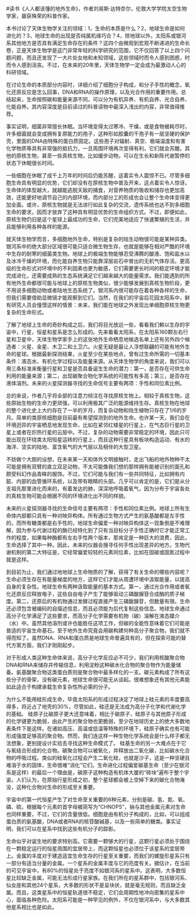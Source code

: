 #读书《人人都该懂的地外生命》，作者刘易斯·达特奈尔，伦敦大学学院太空生物学家，屡获殊荣的科普作家。

本书讨论了天体生物学关注的领域：1，生命的本质是什么？2，地球生命是如何进化的？3，地球生命的出现是否纯属机缘巧合？4，除地球以外，太阳系或银河系其他地方是否具有满足生命存在的条件？这四个由微观到宏观不断递进的生命长卷，正是天体生物学是这门非常年轻的科学研究的范围，它不仅回答了以上四个问题问题，而且还发现了一大片处女地和未知领域，这些领域时而令人感到困惑，时而令人感到沮丧。不过，在未来的20年里，天体生物学一定会成为最激动人心的科研领域。

在讨论生命的本质部分内容时，详细介绍了细胞分子构成，和分子手性的概念，氧化还原反应是怎么回事，DNA和RNA的操作原理，以及光合作用的重要作用。总结起来，生命按照碳和能量来源不同，可以分为有机异养、有机自养、光合自养、化能自养。其内容深度是目前读过的科普读物中最深入浅出的内容，非常值得推荐。

事实证明，细菌非常擅长休眠。当环境变得太过寒冷、干燥，或是食物被耗尽时，许多细菌就会变成拥有复原能力的孢子，这种形如胶囊的干孢子有一层坚硬的保护壳，里面的DNA由特殊的蛋白质固定。这些孢子对辐射、真空、极端温度和有害化学物质等具有非常强的抵抗力，一旦周围环境再次变得有利，它们就会苏醒。其他的原核生物，甚至一些真核生物，比如缓步动物，可以在生长和新陈代谢暂停的状态下休眠很长时间。

一些细胞在休眠了成千上万年的时间后仍能苏醒，这着实令人震惊不已。尽管多细胞生命具有明显的优势，它们却没有在原核生物中普及开来，这点着实令人惊讶。生命体的体型越大，就越能逃脱天敌的捕食，对营养物质的吸收和储存也更加高效，还能更好地调节自己的内部环境，而内部分工的形成也会让整个生命体变得更加全面。或许，原核生物就是无法进行如此复杂的交流，遗传系统也达不到多细胞生命的要求，因而才放弃了这种具有明显优势的生命组织方式。不过，即便如此，原核生物仍旧是这个星球上最成功的生命，它们完美地适应了快速繁殖的生活，并且能够利用各种各样的能源。

就天体生物学而言，多细胞地外生命，特别是复杂的陆生动物很可能是某种异类。银河系中的绝大部分区域很可能只适合微生物生存，也就是能够在相对严酷的环境中生存的耐寒的细菌类生物。地球上的极端生物能够忍受沸腾的酸液、饱和盐水以及冰冷干燥的环境，而化能自养生物只能靠深层岩石中冒出的无机气体存活。更高级的生命形式对环境中的不利因素也更为敏感，它们需要更长时间的稳定环境才能完成进化，还需要成熟的生态系统满足它们越来越大的能量需求。我们能遇到的所有地外生命都很可能与地球上的原核生物类似，很少能够发展到真核生物阶段，更不用说多细胞动物或者陆地生态系统了。银河系内很可能存在着各种各样的生命，但我们需要借助显微镜才能观察到它们。当然，在我们的宇宙后花园太阳系中，鲜有研究人员会憧憬这样的情景：未来，我们能在地球之外发现比单细胞原核生物更复杂的生命形式。

了解了地球上生命的奇妙构成之后，我们将目光放远一些，看看我们赖以生存的宇宙中，行星，恒星和星系是怎么形成的。先来看看太阳系，在太阳系160颗左右行星和卫星中，天体生物学家手上的这张地外生命栖息地候选名单上还有另外四个候选者：火星、金星、木卫二和土卫六。火星无疑是最让人浮想联翩的可能有地外生命的星球。根据最新探测结果，火星至少在某些地点，曾有过生命所需的一切基本条件：液态水、有机化学过程以及能量来源。从天体生物学的角度来说，我们可以用三条标准来衡量行星和卫星是否具备诞生生命的潜力：第一，是否存在可供生命利用的能量来源；第二，出现碳聚合物化学系统的可能性有多高；第三，是否存在液体溶剂。未来的火星探测器寻找的生命信号主要有两项：手性和同位素比例。

总的来说，作者几乎将全部的注意力倾注在寻找原核生物上。相较于真核生物，这些原始生物的生命力更顽强，可以利用极其广泛的能源维持生存。真核生物在地球的整个进化史上大约存在了一半的岁月，而复杂动物和陆生植物只存在了1/6的岁月。简单的类原核细胞是目前最有希望探测到的地外生命。也许某一天，我们会在环境迥异的宇宙栖息地发现生命，比如在紧邻红矮星的行星上，在气态巨行星的卫星上或者在炽热行星的云层中。不过，复杂的动物需要非常稳定的环境，因此只可能出现在环绕类太阳恒星运转的行星上，而且这种行星具有板块构造运动、有水的海洋、坚实的陆地、富含氧气的大气层以及相伴的大型卫星。

不妨做个大胆的设想，在未来某一天和体外文明接触时，走出飞船的地外物种不太可能是拥有双臂的直立双足动物，不太可能像我们想的那样拥有能被识别的面孔和颇受科幻作品青睐的服饰。不过，它们可能与我们有一些共同特征，比如拥有内脏、内部的血管循环系统，以及带有眼睛的头部。几乎可以肯定的是，它们是从分支祖先那里进化而来的，有着发达的肺，深深地呼吸着氧气，因为分布于宇宙各处的真核生物可能会根据不同的环境进化出不同的样貌。

未来的火星探测器寻找的生命信号主要有两项：手性和同位素比例。地球上所有生命体内部都只具有一种对映异构体。所有通过生物方式产生的氨基酸都是左手性的，而所有糖类都是右手性的，地球生命偏爱一种对映异构体这一现象倒是不难理解，因为参与代谢过程的酶已经特化到了只有当目标分子手性正确时它才能正常工作的程度，如果每种酶都有左右手性两个版本，那肯定是一种巨大的浪费，因此，生命选择了其中一种。因此，未来的仪器会搜寻任何手性出现差异的地方。生物代谢机制的第二大特征是，它经常偏爱较轻的元素同位素，比如在固碳或固氮过程中就是这样。

到目前为止，我们通过地地球上生命物质的了解，获得了有关生命的哪些内容呢？生命必须生存在有能量梯度的地方，这样它们才能从周遭环境中汲取能量，以提高自身的复杂性。地球生命有两种汲取能量的基本方式。第一，通过光合作用或者氧化还原反应释放电子，这些自由电子产生了能够驱动三磷酸腺苷合成酶的质子梯度。第二，还原后的有机物通过发酵过程直接产生三磷酸腺苷，但数量有限。生命还必须包含被编码的自描述信息，而且必须能为后代复制这些信息。地球生命通过高分子化学满足了这些要求，而高分子化学需要有机物（碳）溶解在液态媒介（水）中。虽然其他溶剂或许也能胜任这项工作，但碳的全能性意味着它们可能是普适的宇宙生命基石。至于地外生命究竟会用碳构建何种高分子聚合物，我们就不得而知了。虽然DNA、RNA和蛋白质是地球生命普遍具有的，但在探索可能的替代方案方面，我们才刚刚起步。

对于形成人类这种生命体来说，高分子化学反应必不可少，我们利用核酸聚合物DNA和RNA来储存并传输信息，利用淀粉这种碳水化合物的聚合物作为能量储备。氨基酸聚合物这类蛋白质则是聚合物中最多样化的一支。碳元素构成了所有这些分子的骨架，没有碳元素，地球生命很可能无从谈起。很难想象还有其他元素能如此适合于构建承载生命复杂性所必需的分子。

为什么不能用硅形成生命，毕竟太阳系的形成过程决定了地球上硅元素的丰度要高得多，将近占了地壳的30%，尽管如此，硅还是无法成为高分子化学和代谢化学的基础。 硅原子比碳原子更大还意味着，相比于碳原子，硅原子与其他原子形成的化学键更为脆弱，由此产生的聚合物也更脆弱，至少在地球历史上的绝大多数地表条件下是这样。在诸如高压、高温或低温等特殊的环境下，硅原子确实也有可能形成强度足够高的聚合物。然而，我们连这样一种生物化学系统会是什么样子都无法想象，更别提设计实验去寻找这种生命模式了。 硅基生命的另一大难点在于它与氧结合形成的化合物。碳聚合物可以被氧化，并释放出二氧化碳，比如碳水化合物的呼吸过程。类似的硅氧化过程会产生二氧化硅，也就是沙子，这是一种坚硬且难溶于水的固体，生命很难“消化”它们。生命进化过程偏爱碳基生命（至少在银河系是这样）的最后一个理由是，碳原子这种构造有机体大厦的“砖块”遍布于整个宇宙。人们认为，在原始行星形成之初，整个星球都会被上空掉下来的碳化合物淹没，这种化合物对生命的形成至关重要。

宇宙中的第一代恒星产生了对生命至关重要的6种元素，分别是碳、氢、氮、氧、磷、硫，根据每个元素的首字母被简写为“CHNOPS”，钠与其他金属元素对生命也同样重要，不过，它们的含量很低。细胞是由有机分子构成的，比如，可以组成蛋白质的氨基酸，DNA或者RNA的核苷酸碱基，以及一些简单的糖类。事实证明，我们可以在星系中找到这些有机分子的踪影。

生命似乎对诞生地的要求特别高。它需要一颗够大的行星，这颗行星必须处于围绕在一颗稳定运行的恒星周围的宜居带上，而这颗恒星也必须位于该星系的宜居带上。金属的丰度对于建造适宜生命生存的行星至关重要，而我们的螺旋形星系只有一部分有适当分量的金属。一个星系的金属丰度与它的亮度有关。据估计，在当前的可见宇宙中，有80%的恒星处于亮度不如银河系的星系中。这表明，大多数恒星比较缺乏金属，可能无法形成行星家族。在我们所在的星系群中，包括银河系、仙女座和其他24个星系，大多数的形状不是呈块状，就是毫无规则，而且缺乏金属。而且，这类星系中的恒星轨道很不稳定，它们会周期性地冲向密集的星系中心，面临各种危险。太阳系可能是一种罕见的例外，不仅在银河系中，与大多数其他星系相比也是如此。